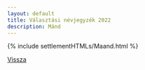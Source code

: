 ```yaml
---
layout: default
title: Választási névjegyzék 2022
description: Mánd
---
```


{% include settlementHTMLs/Maand.html %}

[Vissza](./)